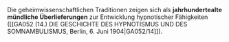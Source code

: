 
Die geheimwissenschaftlichen Traditionen zeigen sich als **jahrhundertealte mündliche Überlieferungen** zur Entwicklung hypnotischer Fähigkeiten ([[GA052 (14.) DIE GESCHICHTE DES HYPNOTISMUS UND DES SOMNAMBULISMUS, Berlin, 6. Juni 1904|GA052/14]]).
